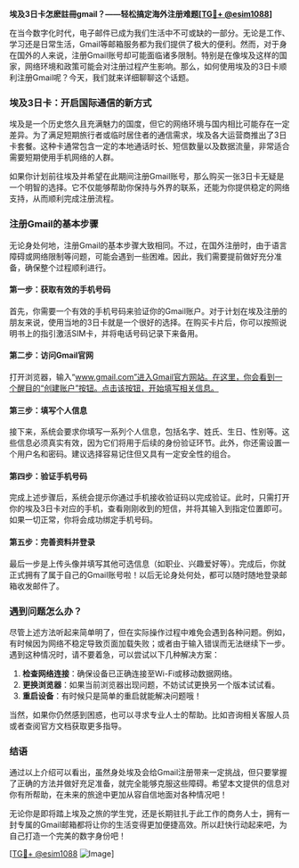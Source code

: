 **埃及3日卡怎麽註冊gmail？——轻松搞定海外注册难题[[TG💪+ @esim1088](https://t.me/s/esim1088)]**

在当今数字化时代，电子邮件已成为我们生活中不可或缺的一部分。无论是工作、学习还是日常生活，Gmail等邮箱服务都为我们提供了极大的便利。然而，对于身在国外的人来说，注册Gmail账号却可能面临诸多限制。特别是在像埃及这样的国家，网络环境和政策可能会对注册过程产生影响。那么，如何使用埃及的3日卡顺利注册Gmail呢？今天，我们就来详细聊聊这个话题。

### 埃及3日卡：开启国际通信的新方式

埃及是一个历史悠久且充满魅力的国度，但它的网络环境与国内相比可能存在一定差异。为了满足短期旅行者或临时居住者的通信需求，埃及各大运营商推出了3日卡套餐。这种卡通常包含一定的本地通话时长、短信数量以及数据流量，非常适合需要短期使用手机网络的人群。

如果你计划前往埃及并希望在此期间注册Gmail账号，那么购买一张3日卡无疑是一个明智的选择。它不仅能够帮助你保持与外界的联系，还能为你提供稳定的网络支持，从而顺利完成注册流程。

### 注册Gmail的基本步骤

无论身处何地，注册Gmail的基本步骤大致相同。不过，在国外注册时，由于语言障碍或网络限制等问题，可能会遇到一些困难。因此，我们需要提前做好充分准备，确保整个过程顺利进行。

#### 第一步：获取有效的手机号码

首先，你需要一个有效的手机号码来验证你的Gmail账户。对于计划在埃及注册的朋友来说，使用当地的3日卡就是一个很好的选择。在购买卡片后，你可以按照说明书上的指引激活SIM卡，并将电话号码记录下来备用。

#### 第二步：访问Gmail官网

打开浏览器，输入“www.gmail.com”进入Gmail官方网站。在这里，你会看到一个醒目的“创建账户”按钮。点击该按钮，开始填写相关信息。

#### 第三步：填写个人信息

接下来，系统会要求你填写一系列个人信息，包括名字、姓氏、生日、性别等。这些信息必须真实有效，因为它们将用于后续的身份验证环节。此外，你还需设置一个用户名和密码。建议选择容易记住但又具有一定安全性的组合。

#### 第四步：验证手机号码

完成上述步骤后，系统会提示你通过手机接收验证码以完成验证。此时，只需打开你的埃及3日卡对应的手机，查看刚刚收到的短信，并将其输入到指定位置即可。如果一切正常，你将会成功绑定手机号码。

#### 第五步：完善资料并登录

最后一步是上传头像并填写其他可选信息（如职业、兴趣爱好等）。完成后，你就正式拥有了属于自己的Gmail账号啦！以后无论身处何处，都可以随时随地登录邮箱收发邮件了。

### 遇到问题怎么办？

尽管上述方法听起来简单明了，但在实际操作过程中难免会遇到各种问题。例如，有时候因为网络不稳定导致页面加载失败；或者由于输入错误而无法继续下一步。遇到这种情况时，请不要着急，可以尝试以下几种解决方案：

1. **检查网络连接**：确保设备已正确连接至Wi-Fi或移动数据网络。
2. **更换浏览器**：如果当前浏览器出现问题，不妨试试更换另一个版本试试看。
3. **重启设备**：有时候只是简单的重启就能解决问题哦！

当然，如果你仍然感到困惑，也可以寻求专业人士的帮助。比如咨询相关客服人员或者查阅官方文档获取更多指导。

### 结语

通过以上介绍可以看出，虽然身处埃及会给Gmail注册带来一定挑战，但只要掌握了正确的方法并做好充足准备，就完全能够克服这些障碍。希望本文提供的信息对你有所帮助，在未来的旅途中更加从容自信地面对各种情况吧！

无论你是即将踏上埃及之旅的学生党，还是长期驻扎于此工作的商务人士，拥有一封专属的Gmail邮箱都将让你的生活变得更加便捷高效。所以赶快行动起来吧，为自己打造一个完美的数字身份吧！

[[TG💪+ @esim1088](https://t.me/s/esim1088) ![Image](https://i.postimg.cc/4NQfJmqS/Snipaste-2025-05-13-00-14-12.png)]